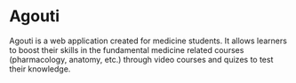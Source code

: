 # Agouti 
Agouti is a web application created for medicine students. It allows learners to boost their skills in the fundamental medicine related courses (pharmacology, anatomy, etc.) through video courses and quizes to test their knowledge. 
